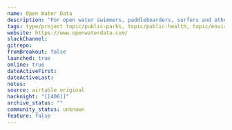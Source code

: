 ```yaml
---
name: Open Water Data
description: "For open water swimmers, paddleboarders, surfers and other beach-goers to check beach conditions. "
tags: type/project topic/public-parks, topic/public-health, topic/environment
website: https://www.openwaterdata.com/
slackChannel: 
gitrepo: 
fromBreakout: false
launched: true
online: true
dateActiveFirst: 
dateActiveLast: 
notes: 
source: airtable original
hacknight: "[[406]]"
archive_status: ""
community_status: unknown
feature: false
---
```

